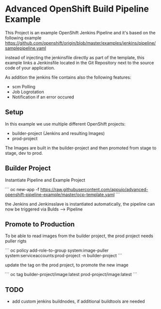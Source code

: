 # Advanced OpenShift Build Pipeline Example

This Project is an example OpenShift Jenkins Pipeline and it's based on the following example https://github.com/openshift/origin/blob/master/examples/jenkins/pipeline/samplepipeline.yaml

instead of injecting the jenkinsfile directly as part of the template, this example links a Jenkinsfile located in the Git Repository next to the source code of your application.

As addition the jenkins file contains also the following features:

* scm Polling
* Job Logrotation
* Notification if an error occured

## Setup

In this example we use multiple different OpenShift projects:

* builder-project (Jenkins and resulting Images)
* prod-project

The Images are built in the builder-project and then promoted from stage to stage, dev to prod.

## Builder Project

Instantiate Pipeline and Example Project 

´´´
oc new-app -f https://raw.githubusercontent.com/appuio/advanced-openshift-pipeline-example/master/ocp-template.yaml
´´´

the Jenkins and Jenkinsslave is instantiated automatically, the pipeline can now be triggered via Bulds --> Pipeline


## Promote to Production

To be able to read images from the builder project, the prod project needs puller rigts

´´´
oc policy add-role-to-group system:image-puller system:serviceaccounts:prod-project -n builder-project
´´´

update the tag on the prod project, to promote the new image

´´´
oc tag builder-project/image:latest prod-project/image:latest
´´´


## TODO

* add custom jenkins buildnodes, if additional buildtools are needed
